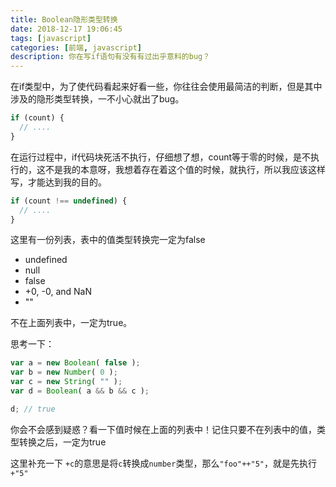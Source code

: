```yaml
---
title: Boolean隐形类型转换
date: 2018-12-17 19:06:45
tags: [javascript]
categories: [前端, javascript]
description: 你在写if语句有没有有过出乎意料的bug？
---
```


在if类型中，为了使代码看起来好看一些，你往往会使用最简洁的判断，但是其中涉及的隐形类型转换，一不小心就出了bug。

```js
if (count) {
  // ....
}
```
在运行过程中，if代码块死活不执行，仔细想了想，count等于零的时候，是不执行的，这不是我的本意呀，我想着存在着这个值的时候，就执行，所以我应该这样写，才能达到我的目的。
```js
if (count !== undefined) {
  // ....
}
```

这里有一份列表，表中的值类型转换完一定为false
* undefined
* null
* false
* +0, -0, and NaN
* ""

不在上面列表中，一定为true。

思考一下：
```js
var a = new Boolean( false );
var b = new Number( 0 );
var c = new String( "" );
var d = Boolean( a && b && c );

d; // true
```
你会不会感到疑惑？看一下值时候在上面的列表中！记住只要不在列表中的值，类型转换之后，一定为true


这里补充一下
`+c`的意思是将`c`转换成`number`类型，那么`"foo"++"5"`，就是先执行`+"5"`

